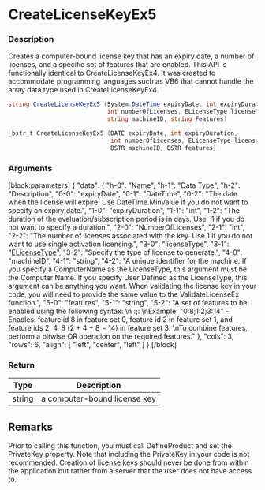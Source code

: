 # CreateLicenseKeyEx5

### Description

Creates a computer-bound license key that has an expiry date, a number of licenses, and a specific set of features that are enabled. This API is functionally identical to CreateLicenseKeyEx4. It was created to accommodate programming languages such as VB6 that cannot handle the array data type used in CreateLicenseKeyEx4.

```c#
string CreateLicenseKeyEx5 (System.DateTime expiryDate, int expiryDuration, 
                            int numberOfLicenses, ELicenseType licenseType, 
                            string machineID, string Features)
```

```c++
_bstr_t CreateLicenseKeyEx5 (DATE expiryDate, int expiryDuration, 
                             int numberOfLicenses, ELicenseType licenseType, 
                             BSTR machineID, BSTR features)
```

### Arguments

\[block:parameters] { "data": { "h-0": "Name", "h-1": "Data Type", "h-2": "Description", "0-0": "expiryDate", "0-1": "DateTime", "0-2": "The date when the license will expire. Use DateTime.MinValue if you do not want to specify an expiry date.", "1-0": "expiryDuration", "1-1": "int", "1-2": "The duration of the evaluation/subscription period is in days. Use -1 if you do not want to specify a duration.", "2-0": "NumberOfLicenses", "2-1": "int", "2-2": "The number of licenses associated with the key. Use 1 if you do not want to use single activation licensing.", "3-0": "licenseType", "3-1": "[ELicenseType](https://soraco.readme.io/reference/elicensetype)", "3-2": "Specify the type of license to generate.", "4-0": "machineID", "4-1": "string", "4-2": "A unique identifier for the machine. If you specify a ComputerName as the LicenseType, this argument must be the Computer Name. If you specify User Defined as the LicenseType, this argument can be anything you want. When validating the license key in your code, you will need to provide the same value to the ValidateLicenseEx function.", "5-0": "features", "5-1": "string", "5-2": "A set of features to be enabled using the following syntax: \n :;: \nExample: "0:8;1:2;3:14" - Enables: feature id 8 in feature set 0, feature id 2 in feature set 1, and feature ids 2, 4, 8 (2 + 4 + 8 = 14) in feature set 3. \nTo combine features, perform a bitwise OR operation on the required features." }, "cols": 3, "rows": 6, "align": \[ "left", "center", "left" ] } \[/block]

### Return

| Type   | Description                  |
| ------ | ---------------------------- |
| string | a computer-bound license key |

## Remarks

Prior to calling this function, you must call DefineProduct and set the PrivateKey property. Note that including the PrivateKey in your code is not recommended. Creation of license keys should never be done from within the application but rather from a server that the user does not have access to.
